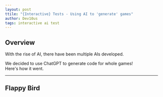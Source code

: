 ```yaml
---
layout: post
ttile: "{Interactive} Tests - Using AI to 'generate' games"
author: Dev10us
tags: interactive ai test
---
```


## Overview

With the rise of AI, there have been multiple AIs developed.

We decided to use ChatGPT to generate code for whole games!\
Here's how it went.

---

## Flappy Bird

